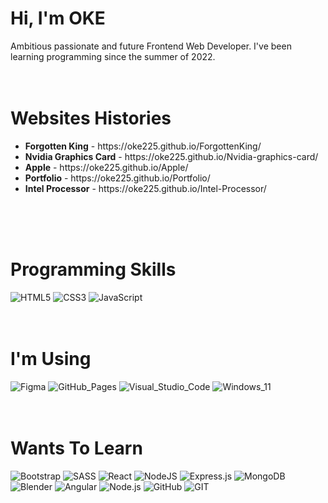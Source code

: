 <h1>Hi, I'm OKE</h1>
Ambitious passionate and future Frontend Web Developer. I've been learning programming since the summer of 2022.
<br>
<br>
<br>
<h1>Websites Histories</h1>
<ul>
    <li><b>Forgotten King</b> - https://oke225.github.io/ForgottenKing/</li>
    <li><b>Nvidia Graphics Card</b> - https://oke225.github.io/Nvidia-graphics-card/</li>
    <li><b>Apple</b> - https://oke225.github.io/Apple/</li>
    <li><b>Portfolio</b> - https://oke225.github.io/Portfolio/</li>
    <li><b>Intel Processor</b> - https://oke225.github.io/Intel-Processor/</li>
</ul>
<br>
<br>
<br>
<h1>Programming Skills</h1>

![HTML5](https://img.shields.io/badge/html5-%23E34F26.svg?style=for-the-badge&logo=html5&logoColor=white)
![CSS3](https://img.shields.io/badge/css3-%231572B6.svg?style=for-the-badge&logo=css3&logoColor=white)
![JavaScript](https://img.shields.io/badge/javascript-%23323330.svg?style=for-the-badge&logo=javascript&logoColor=%23F7DF1E)
<br>
<br>
<br>
<h1>I'm Using</h1>

![Figma](https://img.shields.io/badge/Figma-F24E1E?style=for-the-badge&logo=figma&logoColor=white)
![GitHub_Pages](https://img.shields.io/badge/GitHub%20Pages-222222?style=for-the-badge&logo=GitHub%20Pages&logoColor=white)
![Visual_Studio_Code](https://img.shields.io/badge/Visual_Studio_Code-0078D4?style=for-the-badge&logo=visual%20studio%20code&logoColor=white)
![Windows_11](https://img.shields.io/badge/Windows_11-0078d4?style=for-the-badge&logo=windows-11&logoColor=white)
<br>
<br>
<br>
<h1>Wants To Learn</h1>

![Bootstrap](https://img.shields.io/badge/bootstrap-%23563D7C.svg?style=for-the-badge&logo=bootstrap&logoColor=white)
![SASS](https://img.shields.io/badge/SASS-hotpink.svg?style=for-the-badge&logo=SASS&logoColor=white)
![React](https://img.shields.io/badge/react-%2320232a.svg?style=for-the-badge&logo=react&logoColor=%2361DAFB)
![NodeJS](https://img.shields.io/badge/node.js-6DA55F?style=for-the-badge&logo=node.js&logoColor=white)
![Express.js](https://img.shields.io/badge/express.js-%23404d59.svg?style=for-the-badge&logo=express&logoColor=%2361DAFB)
![MongoDB](https://img.shields.io/badge/MongoDB-%234ea94b.svg?style=for-the-badge&logo=mongodb&logoColor=white)
![Blender](https://img.shields.io/badge/blender-%23F5792A.svg?style=for-the-badge&logo=blender&logoColor=white)
![Angular](https://img.shields.io/badge/Angular-DD0031?style=for-the-badge&logo=angular&logoColor=white)
![Node.js](https://img.shields.io/badge/Node.js-339933?style=for-the-badge&logo=nodedotjs&logoColor=white)
![GitHub](https://img.shields.io/badge/GitHub-100000?style=for-the-badge&logo=github&logoColor=white)
![GIT](https://img.shields.io/badge/GIT-E44C30?style=for-the-badge&logo=git&logoColor=white)
